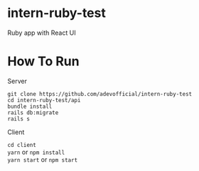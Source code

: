 # intern-ruby-test
Ruby app with React UI

# How To Run

Server

`git clone https://github.com/adevofficial/intern-ruby-test`\
`cd intern-ruby-test/api`\
`bundle install`\
`rails db:migrate`\
`rails s`

Client

`cd client`\
`yarn` or `npm install`\
`yarn start` or `npm start`
